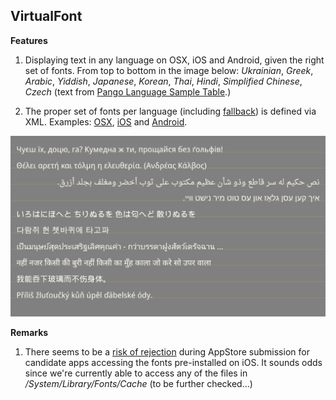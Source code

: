 VirtualFont
-----------

**Features**

1. Displaying text in any language on OSX, iOS and Android, given the right set of fonts. From top to bottom in the image below: *Ukrainian*, *Greek*, *Arabic*, *Yiddish*, *Japanese*, *Korean*, *Thai*, *Hindi*, *Simplified Chinese*, *Czech* (text from [Pango Language Sample Table](https://github.com/alexp-sssup/pango/blob/master/pango/pango-language-sample-table.h).)
 
2. The proper set of fonts per language (including [fallback](https://github.com/arielm/Unicode/tree/master/Projects/ShapingFallback)) is defined via XML. Examples: [OSX](resources/SansSerif-osx.xml), [iOS](resources/SansSerif-ios.xml) and [Android](resources/SansSerif-android.xml).

![Screenshot](screenshot.png)

**Remarks**

1. There seems to be a [risk of rejection](http://stackoverflow.com/questions/3692812/on-ios-can-i-access-the-system-provided-fonts-ttf-file) during AppStore submission for candidate apps accessing the fonts pre-installed on iOS. It sounds odds since we're currently able to access any of the files in */System/Library/Fonts/Cache* (to be further checked...)
